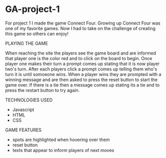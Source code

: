 # GA-project-1


For project 1 I made the game Connect Four.  Growing up Connect Four was one of my favorite games.  Now I had to take on the challenge of creating this game so others can enjoy!

PLAYING THE GAME

When reaching the site the players see the game board and are informed that player one is the color red and to click on the board to begin.  Once player one makes their turn a prompt comes up stating that it is now player two's turn.  After each players click a prompt comes up telling them who's turn it is until somoeone wins.  When a player wins they are prompted with a winning message and are then asked to press the reset button to start the game over. If there is a tie then a message comes up stating its a tie and to press the restart button to try again. 

TECHNOLOGIES USED

- Javascript
- HTML
- CSS

GAME FEATURES

- spots are highlighted when hovering over them
- reset button
- texts that appear to inform players of next moves
